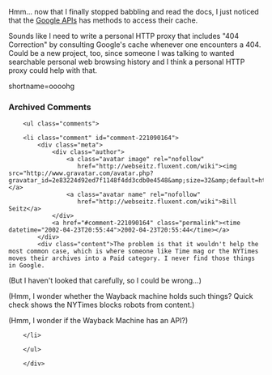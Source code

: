 <p>Hmm... now that I finally stopped babbling and read the docs, I just noticed that the <a href="http://www.google.com/apis">Google APIs</a> has methods to access their cache.</p>
<p>Sounds like I need to write a personal HTTP proxy that includes "404 Correction" by consulting Google's cache whenever one encounters a 404.  Could be a new project, too, since someone I was talking to wanted searchable personal web browsing history and I think a personal HTTP proxy could help with that.<br />
</p>
<!--more-->
shortname=oooohg

<div id="comments" class="comments archived-comments">
            <h3>Archived Comments</h3>
            
        <ul class="comments">
            
        <li class="comment" id="comment-221090164">
            <div class="meta">
                <div class="author">
                    <a class="avatar image" rel="nofollow" 
                       href="http://webseitz.fluxent.com/wiki"><img src="http://www.gravatar.com/avatar.php?gravatar_id=2e83224d92ed7f1148f4dd3cdb0e4548&amp;size=32&amp;default=http://mediacdn.disqus.com/1320279820/images/noavatar32.png"/></a>
                    <a class="avatar name" rel="nofollow" 
                       href="http://webseitz.fluxent.com/wiki">Bill Seitz</a>
                </div>
                <a href="#comment-221090164" class="permalink"><time datetime="2002-04-23T20:55:44">2002-04-23T20:55:44</time></a>
            </div>
            <div class="content">The problem is that it wouldn't help the most common case, which is where someone like Time mag or the NYTimes moves their archives into a Paid category. I never find those things in Google.

(But I haven't looked that carefully, so I could be wrong...)

(Hmm, I wonder whether the Wayback machine holds such things? Quick check shows the NYTimes blocks robots from content.)

(Hmm, I wonder if the Wayback Machine has an API?)</div>
            
        </li>
    
        </ul>
    
        </div>
    